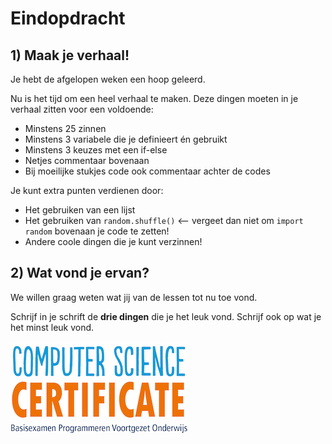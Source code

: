# Eindopdracht

## 1\) Maak je verhaal!

Je hebt de afgelopen weken een hoop geleerd.

Nu is het tijd om een heel verhaal te maken. Deze dingen moeten in je verhaal zitten voor een voldoende:

* Minstens 25 zinnen
* Minstens 3 variabele die je definieert én gebruikt
* Minstens 3 keuzes met een if-else
* Netjes commentaar bovenaan
* Bij moeilijke stukjes code ook commentaar achter de codes  

Je kunt extra punten verdienen door:

* Het gebruiken van een lijst
* Het gebruiken van `random.shuffle()` &lt;— vergeet dan niet om `import random` bovenaan je code te zetten!
* Andere coole dingen die je kunt verzinnen!

## 2\) Wat vond je ervan?

We willen graag weten wat jij van de lessen tot nu toe vond.

Schrijf in je schrift de **drie dingen** die je het leuk vond. Schrijf ook op wat je het minst leuk vond.

![](/img/logoCSCert_10cm.jpg)
